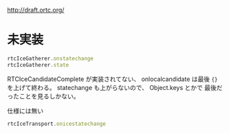 http://draft.ortc.org/

# 未実装

```js
rtcIceGatherer.onstatechange
rtcIceGatherer.state

```

RTCIceCandidateComplete が実装されてない、
onlocalcandidate は最後 `{}` を上げて終わる。
statechange も上がらないので、 Object.keys とかで
最後だったことを見るしかない。



仕様には無い

```js
rtcIceTransport.onicestatechange
```
